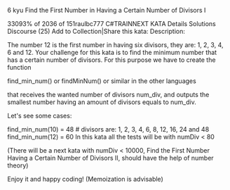﻿6 kyu
Find the First Number in Having a Certain Number of Divisors I

33093% of 2036 of 151raulbc777
C#TRAINNEXT KATA
Details
Solutions
Discourse (25)
Add to Collection|Share this kata:
Description:

The number 12 is the first number in having six divisors, they are: 1, 2, 3, 4, 6 and 12. Your challenge for this kata is to find the minimum number that has a certain number of divisors. For this purpose we have to create the function

find_min_num() or findMinNum() or similar in the other languages

that receives the wanted number of divisors num_div, and outputs the smallest number having an amount of divisors equals to num_div.

Let's see some cases:

find_min_num(10) = 48 # divisors are: 1, 2, 3, 4, 6, 8, 12, 16, 24 and  48
find_min_num(12) = 60
In this kata all the tests will be with numDiv < 80

(There will be a next kata with numDiv < 10000, Find the First Number Having a Certain Number of Divisors II, should have the help of number theory)

Enjoy it and happy coding! (Memoization is advisable)